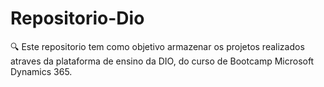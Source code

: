 # Repositorio-Dio

🔍 Este repositorio tem como objetivo armazenar os projetos realizados atraves da plataforma de ensino da DIO, do curso de Bootcamp Microsoft Dynamics 365.
